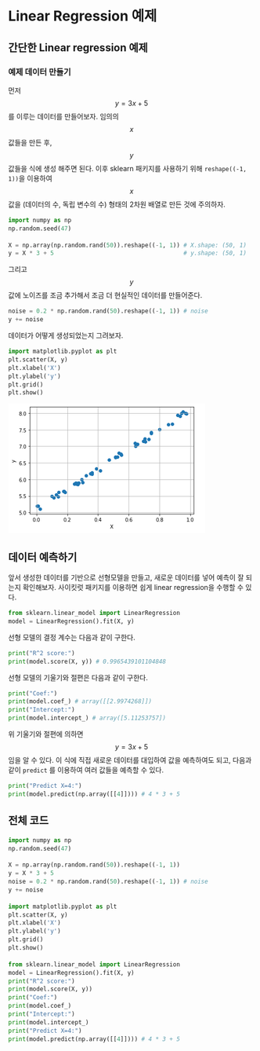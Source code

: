 # Linear Regression 예제

## 간단한 Linear regression 예제

### 예제 데이터 만들기

먼저 $$y=3x + 5$$를 이루는 데이터를 만들어보자. 임의의 $$x$$ 값들을 만든 후, $$y$$ 값들을 식에 생성 해주면 된다.  이후 sklearn 패키지를 사용하기 위해 `reshape((-1, 1))`을 이용하여 $$x$$ 값을 (데이터의 수, 독립 변수의 수) 형태의 2차원 배열로 만든 것에 주의하자.

```python
import numpy as np
np.random.seed(47)

X = np.array(np.random.rand(50)).reshape((-1, 1)) # X.shape: (50, 1)
y = X * 3 + 5                                     # y.shape: (50, 1)
```

그리고 $$y$$ 값에 노이즈를 조금 추가해서 조금 더 현실적인 데이터를 만들어준다.

```python
noise = 0.2 * np.random.rand(50).reshape((-1, 1)) # noise
y += noise
```

데이터가 어떻게 생성되었는지 그려보자.

```python
import matplotlib.pyplot as plt
plt.scatter(X, y)
plt.xlabel('X')
plt.ylabel('y')
plt.grid()
plt.show()
```

![linear_regression_exam1_data](img\linear_regression_exam1_data.PNG)



## 데이터 예측하기

앞서 생성한 데이터를 기반으로 선형모델을 만들고, 새로운 데이터를 넣어 예측이 잘 되는지 확인해보자. 사이킷럿 패키지를 이용하면 쉽게 linear regression을 수행할 수 있다.

```python
from sklearn.linear_model import LinearRegression
model = LinearRegression().fit(X, y)
```

선형 모델의 결정 계수는 다음과 같이 구한다.

```python
print("R^2 score:")
print(model.score(X, y)) # 0.9965439101104848
```

선형 모델의 기울기와 절편은 다음과 같이 구한다.

 ```python
print("Coef:")
print(model.coef_) # array([[2.9974268]])
print("Intercept:")
print(model.intercept_) # array([5.11253757])
 ```

위 기울기와 절편에 의하면 $$y=3x+5$$ 임을 알 수 있다. 이 식에 직접 새로운 데이터를 대입하여 값을 예측하여도 되고, 다음과 같이 `predict` 를 이용하여 여러 값들을 예측할 수 있다.

```python
print("Predict X=4:")
print(model.predict(np.array([[4]]))) # 4 * 3 + 5
```



## 전체 코드

```python
import numpy as np
np.random.seed(47)

X = np.array(np.random.rand(50)).reshape((-1, 1))
y = X * 3 + 5
noise = 0.2 * np.random.rand(50).reshape((-1, 1)) # noise
y += noise

import matplotlib.pyplot as plt
plt.scatter(X, y)
plt.xlabel('X')
plt.ylabel('y')
plt.grid()
plt.show()

from sklearn.linear_model import LinearRegression
model = LinearRegression().fit(X, y)
print("R^2 score:")
print(model.score(X, y))
print("Coef:")
print(model.coef_)
print("Intercept:")
print(model.intercept_)
print("Predict X=4:")
print(model.predict(np.array([[4]]))) # 4 * 3 + 5
```

